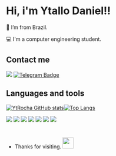 
# Hi, i'm Ytallo Daniel!!


:house_with_garden: I’m from Brazil.

:computer: I'm a computer engineering student.

## Contact me

<a href="mailto:ytallo4gamer@gmail.com"><img src="https://img.shields.io/badge/Gmail-D14836?style=for-the-badge&logo=gmail&logoColor=white"></a>
[![Telegram Badge](https://img.shields.io/badge/Telegram-2CA5E0?style=for-the-badge&logo=telegram&logoColor=white&link=https://t.me/YtRocha)](https://t.me/YtRocha)

## Languages and tools
[![YtRocha GitHub stats](https://github-readme-stats.vercel.app/api?username=YtRocha&theme=midnight-purple&show_icons=true&border_radius=20&border_color&count_private=true)](https://github.com/YtRocha/github-readme-stats)[![Top Langs](https://github-readme-stats.vercel.app/api/top-langs/?username=YtRocha&layout=compact&theme=midnight-purple&show_icons=true&border_radius=20&count_private=true&hide_border=false&border_color=purple)](https://github.com/YtRocha/github-readme-stats)


<code><img src="https://img.shields.io/badge/Python-FFD43B?style=for-the-badge&logo=python&logoColor=darkgreen"></code>
<code><img src="https://img.shields.io/badge/C-00599C?style=for-the-badge&logo=c&logoColor=white"></code>
<code><img src="https://img.shields.io/badge/Java-ED8B00?style=for-the-badge&logo=java&logoColor=white"></code>
<code><img src="https://img.shields.io/badge/Haskell-5D4F85?style=for-the-badge&logo=haskell&logoColor=white"></code>
<code><img src="https://img.shields.io/badge/MySQL-00000F?style=for-the-badge&logo=mysql&logoColor=white"></code>
<code><img src="https://img.shields.io/badge/Ubuntu-E95420?style=for-the-badge&logo=ubuntu&logoColor=white"></code>
<code><img src="https://img.shields.io/badge/Windows-0078D6?style=for-the-badge&logo=windows&logoColor=white"></code>
# 
- Thanks for visiting. <img src=https://github.com/TheDudeThatCode/TheDudeThatCode/blob/master/Assets/gandalf_parrot.gif width="30"> 


